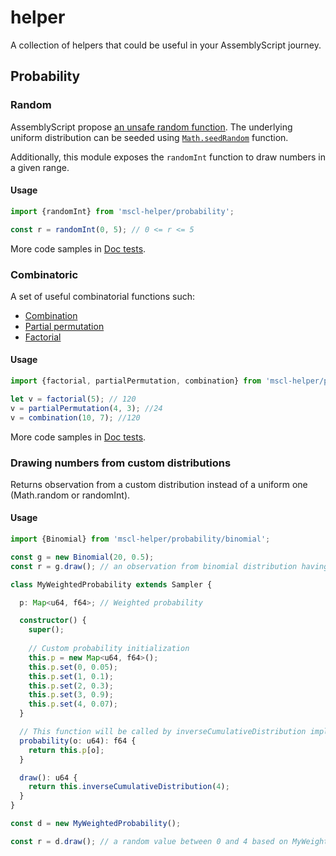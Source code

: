 # helper

A collection of helpers that could be useful in your AssemblyScript journey.

## Probability

### Random

AssemblyScript propose [an unsafe random function](https://www.assemblyscript.org/stdlib/math.html#functions). The underlying uniform distribution can be seeded using [`Math.seedRandom`](https://github.com/AssemblyScript/assemblyscript/issues/140#issuecomment-398380627) function.

Additionally, this module exposes the `randomInt` function to draw numbers in a given range.

#### Usage

```typescript
import {randomInt} from 'mscl-helper/probability';

const r = randomInt(0, 5); // 0 <= r <= 5
```

More code samples in [Doc tests](assembly/__tests__/random.spec.ts#L3).

### Combinatoric

A set of useful combinatorial functions such:

- [Combination](https://en.wikipedia.org/wiki/Combination)
- [Partial permutation](https://en.wikipedia.org/wiki/Partial_permutation)
- [Factorial](https://en.wikipedia.org/wiki/Factorial)

#### Usage

```typescript
import {factorial, partialPermutation, combination} from 'mscl-helper/probability/combinatoric'

let v = factorial(5); // 120
v = partialPermutation(4, 3); //24
v = combination(10, 7); //120
```

More code samples in [Doc tests](assembly/__tests__/combinatoric.spec.ts#L3).

### Drawing numbers from custom distributions

Returns observation from a custom distribution instead of a uniform one (Math.random or randomInt).

#### Usage

```typescript
import {Binomial} from 'mscl-helper/probability/binomial';

const g = new Binomial(20, 0.5);
const r = g.draw(); // an observation from binomial distribution having 0.5 as the probability of successes in a sequence of 20 independent experiments.
```


```typescript
class MyWeightedProbability extends Sampler {

  p: Map<u64, f64>; // Weighted probability

  constructor() {
    super();
    
    // Custom probability initialization
    this.p = new Map<u64, f64>();
    this.p.set(0, 0.05);
    this.p.set(1, 0.1);
    this.p.set(2, 0.3);
    this.p.set(3, 0.9);
    this.p.set(4, 0.07);
  }

  // This function will be called by inverseCumulativeDistribution implemented in Sampler
  probability(o: u64): f64 {
    return this.p[o];
  }

  draw(): u64 {
    return this.inverseCumulativeDistribution(4);
  }
}

const d = new MyWeightedProbability();

const r = d.draw(); // a random value between 0 and 4 based on MyWeightedProbability.p probability.
```
